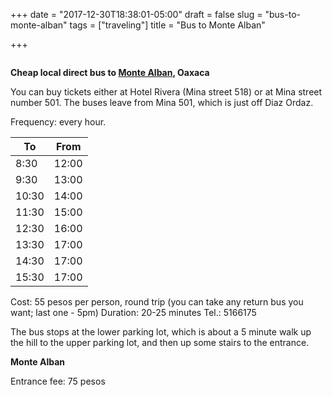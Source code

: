+++
date = "2017-12-30T18:38:01-05:00"
draft = false
slug = "bus-to-monte-alban"
tags = ["traveling"]
title = "Bus to Monte Alban"

+++

<img class="img-rounded" src="/images/posts/2017-12-30-bus-to-monte-alban/ma.jpg" alt="" title=""/>

**Cheap local direct bus to [Monte Alban](https://en.wikipedia.org/wiki/Monte_Alb%C3%A1n), Oaxaca**

<!--more-->

You can buy tickets either at Hotel Rivera (Mina street 518) or at Mina street
number 501. The buses leave from Mina 501, which is just off Diaz Ordaz.

Frequency: every hour.

| To      | From   |
| ------- | ------ |
| 8:30    | 12:00  |
| 9:30    | 13:00  |
| 10:30   | 14:00  |
| 11:30   | 15:00  |
| 12:30   | 16:00  |
| 13:30   | 17:00  |
| 14:30   | 17:00  |
| 15:30   | 17:00  |

Cost: 55 pesos per person, round trip (you can take any return bus you want; last one - 5pm)
Duration: 20-25 minutes
Tel.: 5166175

The bus stops at the lower parking lot, which is about a 5 minute walk up the
hill to the upper parking lot, and then up some stairs to the entrance.

**Monte Alban**

Entrance fee: 75 pesos
